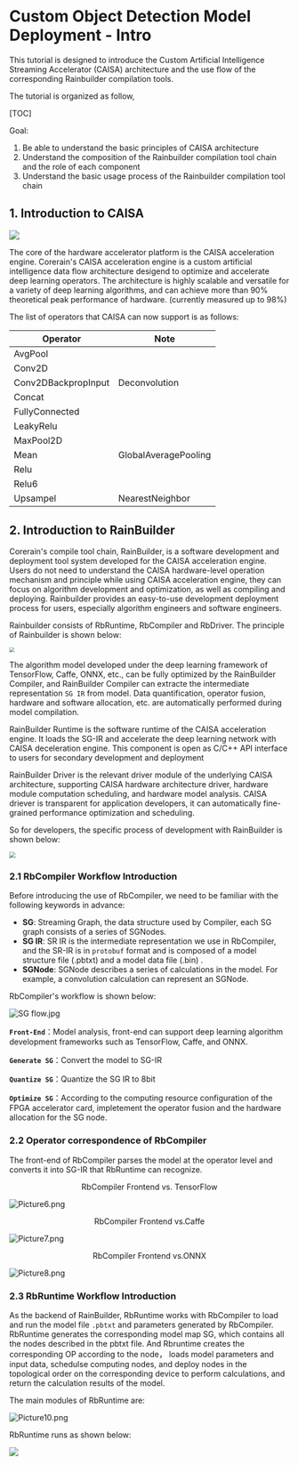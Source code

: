 # Custom Object Detection Model Deployment - Intro





This tutorial is designed to introduce the Custom Artificial Intelligence Streaming Accelerator (CAISA) architecture and the use flow of the corresponding Rainbuilder compilation tools.



The tutorial is organized as follow,



[TOC]



Goal:
1. Be able to understand the basic principles of CAISA architecture
2. Understand the composition of the Rainbuilder compilation tool chain and the role of each component
3. Understand the basic usage process of the Rainbuilder compilation tool chain






## 1. Introduction to CAISA

<img src="https://i.loli.net/2019/07/25/5d396f0f703aa76662.png" style="zoom:110%"/>



The core of the hardware accelerator platform is the CAISA acceleration engine. Corerain's CAISA acceleration engine is a custom artificial intelligence data flow architecture desigend to optimize and accelerate deep learning operators. The architecture is highly scalable and versatile for a variety of deep learning algorithms, and can achieve more than 90% theoretical peak performance of hardware. (currently measured up to 98%)



The list of operators that CAISA can now support is as follows:

| Operator            | Note                 |
| ------------------- | -------------------- |
| AvgPool             |                      |
| Conv2D              |                      |
| Conv2DBackpropInput | Deconvolution        |
| Concat              |                      |
| FullyConnected      |                      |
| LeakyRelu           |                      |
| MaxPool2D           |                      |
| Mean                | GlobalAveragePooling |
| Relu                |                      |
| Relu6               |                      |
| Upsampel            | NearestNeighbor      |







## 2. Introduction to RainBuilder

Corerain's compile tool chain, RainBuilder, is a software development and deployment tool system developed for the CAISA acceleration engine. Users do not need to understand the CAISA hardware-level operation mechanism and principle while using CAISA acceleration engine, they can focus on algorithm development and optimization, as well as compiling and deploying. Rainbuilder provides an easy-to-use development deployment process for users, especially algorithm engineers and software engineers.



Rainbuilder consists of RbRuntime, RbCompiler and RbDriver. The principle of Rainbuilder is shown below:

<img src="https://i.loli.net/2019/07/25/5d396f9abe8af75954.png" style="zoom:55%" />



The algorithm model developed under the deep learning framework of TensorFlow, Caffe, ONNX, etc., can be fully optimized by the RainBuilder Compiler, and RainBuilder Compiler can extracte the intermediate representation `SG IR` from model. Data quantification, operator fusion, hardware and software allocation, etc. are automatically performed during model compilation.



RainBuilder Runtime is the software runtime of the CAISA acceleration engine. It loads the SG-IR and accelerate the deep learning network with CAISA deceleration engine. This component is open as C/C++ API interface to users for secondary development and deployment 



RainBuilder Driver is the relevant driver module of the underlying CAISA architecture, supporting CAISA hardware architecture driver, hardware module computation scheduling, and hardware model analysis. CAISA driever is transparent for application developers, it can automatically fine-grained performance optimization and scheduling.



So for developers, the specific process of development with RainBuilder is shown below:

<img src="https://i.loli.net/2019/07/25/5d39700c97bce99982.png" style="zoom:70%" />





### 2.1 RbCompiler Workflow Introduction
Before introducing the use of RbCompiler, we need to be familiar with the following keywords in advance:

* **SG**: Streaming Graph, the data structure used by Compiler, each SG graph consists of a series of SGNodes.
* **SG IR**: SR IR is the intermediate representation we use in RbCompiler, and the SR-IR is in `protobuf` format and is composed of a model structure file (.pbtxt) and a model data file (.bin) .
* **SGNode**: SGNode describes a series of calculations in the model. For example, a convolution calculation can represent an SGNode.



RbCompiler's workflow is shown below:

![SG flow.jpg](https://i.loli.net/2019/07/23/5d36ece8729fc16286.png)

**`Front-End`**：Model analysis, front-end can support deep learning algorithm development frameworks such as TensorFlow, Caffe, and ONNX.

**`Generate SG`**：Convert the model to SG-IR

**`Quantize SG`**：Quantize the SG IR to 8bit

**`Optimize SG`**：According to the computing resource configuration of the FPGA accelerator card, impletement  the operator fusion and the hardware allocation for the SG node.





### 2.2 Operator correspondence of RbCompiler 

The front-end of RbCompiler parses the model at the operator level and converts it into SG-IR that RbRuntime can recognize. 



<center>RbCompiler Frontend vs. TensorFlow</center>

![Picture6.png](https://i.loli.net/2019/07/25/5d39731f1795912411.png)



<center>RbCompiler Frontend vs.Caffe</center>

![Picture7.png](https://i.loli.net/2019/07/25/5d3995c379e1c48496.png)



<center>RbCompiler Frontend vs.ONNX</center>

![Picture8.png](https://i.loli.net/2019/07/25/5d39965482a8849565.png)



### 2.3 RbRuntime Workflow Introduction

As the backend of RainBuilder, RbRuntime works with RbCompiler to load and run the model file `.pbtxt` and parameters generated by RbCompiler. RbRuntime generates the corresponding model map SG, which contains all the nodes described in the pbtxt file. And Rbruntime creates the corresponding OP according to the node， loads model parameters and input data, schedulse computing nodes, and deploy nodes in the topological order on the corresponding device to perform calculations, and return the calculation results of the model.



The main modules of RbRuntime are:

![Picture10.png](https://i.loli.net/2019/07/25/5d399d85f1c0847719.png)



RbRuntime runs as shown below:

![](https://i.loli.net/2019/07/05/5d1ebc7dc124b27139.png)

